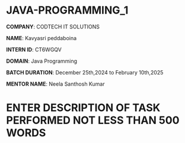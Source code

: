 # JAVA-PROGRAMMING_1

**COMPANY**: CODTECH IT SOLUTIONS

**NAME**: Kavyasri peddaboina 

**INTERN ID**: CT6WGQV

**DOMAIN**: Java Programming

**BATCH DURATION**: December 25th,2024 to February 10th,2025

**MENTOR NAME**: Neela Santhosh Kumar

# ENTER DESCRIPTION OF TASK PERFORMED NOT LESS THAN 500 WORDS
